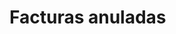 <!-- # fbos  -->

<!-- 1. Crear tabla fbos  -->
<!-- 2. en tabla despegues crear fbo_id -->

<!-- # Facturas  exoneradas -->
<!-- 1 . condicion de pago enum, editar para permitir dato exnonerado  -->

# Facturas anuladas 
<!-- 1. agregar columna status -->
<!-- 2. en tabla modulos agregar fila id 25 con el modulo anuladas -->
<!-- 3. LA 26 tambien  -->